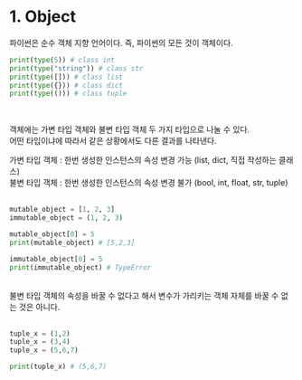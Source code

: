 # 1. Object

파이썬은 순수 객체 지향 언어이다. 즉, 파이썬의 모든 것이 객체이다. <br>

```python
print(type(5)) # class int
print(type("string")) # class str
print(type([])) # class list
print(type({})) # class dict
print(type(())) # class tuple
```

<br>

객체에는 가변 타입 객체와 불변 타입 객체 두 가지 타입으로 나눌 수 있다. <br>
어떤 타입이냐에 따라서 같은 상황에서도 다른 결과를 나타낸다.<br>

가변 타입 객체 : 한번 생성한 인스턴스의 속성 변경 가능 (list, dict, 직접 작성하는 클래스)<br>
불변 타입 객체 : 한번 생성한 인스턴스의 속성 변경 불가 (bool, int, float, str, tuple) <br>
<br>

```python
mutable_object = [1, 2, 3]
immutable_object = (1, 2, 3)

mutable_object[0] = 5
print(mutable_object) # [5,2,3]

immutable_object[0] = 5
print(immutable_object) # TypeError
```

<br>
불변 타입 객체의 속성을 바꿀 수 없다고 해서 변수가 가리키는 객체 자체를 바꿀 수 없는 것은 아니다.
<br><br>

```python
tuple_x = (1,2)
tuple_x = (3,4)
tuple_x = (5,6,7)

print(tuple_x) # (5,6,7)
```
